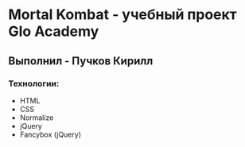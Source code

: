 # Mortal Kombat - учебный проект Glo Academy
## Выполнил - Пучков Кирилл
### Технологии:
- HTML
- CSS
- Normalize
- jQuery
- Fancybox (jQuery)

